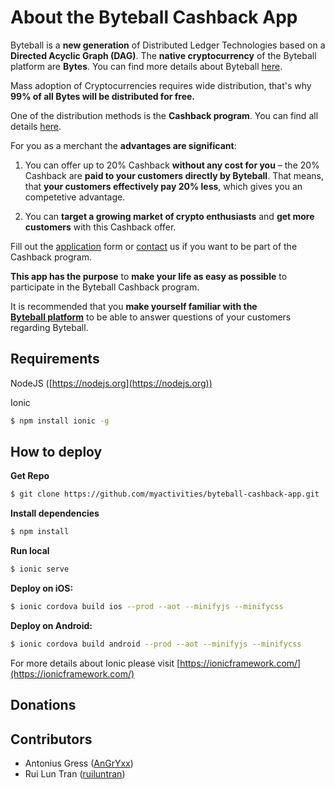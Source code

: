 # About the Byteball Cashback App

Byteball is a **new generation** of Distributed Ledger Technologies based 
on a **Directed Acyclic Graph (DAG)**. The **native cryptocurrency** of the 
Byteball platform are **Bytes**. You can find more details about 
Byteball [here](https://byteball.org/).

Mass adoption of Cryptocurrencies requires wide distribution, 
that's why **99% of all Bytes will be distributed for free.**

One of the distribution methods is the **Cashback program**. 
You can find all details [here](https://medium.com/byteball/byteball-cashback-program-9c717b8d3173).

For you as a merchant the **advantages are significant**:
1. You can offer up to 20% Cashback **without any cost for you** – 
the 20% Cashback are **paid to your customers directly by Byteball**. 
That means, that **your customers effectively pay 20% less**, 
which gives you an competetive advantage.

2. You can **target a growing market of crypto enthusiasts** 
and **get more customers** with this Cashback offer.

Fill out the [application](https://medium.com/byteball/byteball-cashback-program-9c717b8d3173) 
form or [contact](mailto:byteball@byteball.org) us if you want to be part 
of the Cashback program.

**This app has the purpose** to **make your life as easy as possible** to 
participate in the Byteball Cashback program.

It is recommended that you **make yourself familiar with the  
[Byteball platform](https://byteball.org/)** to be able to answer questions of 
your customers regarding Byteball.

## Requirements

NodeJS ([https://nodejs.org](https://nodejs.org))

Ionic
````bash
$ npm install ionic -g
````

## How to deploy

**Get Repo**
```bash
$ git clone https://github.com/myactivities/byteball-cashback-app.git
```

**Install dependencies**
````bash
$ npm install
````

**Run local**
```bash
$ ionic serve
```

**Deploy on iOS:**
```bash
$ ionic cordova build ios --prod --aot --minifyjs --minifycss 
```

**Deploy on Android:**
```bash
$ ionic cordova build android --prod --aot --minifyjs --minifycss 
```
For more details about Ionic please visit [https://ionicframework.com/](https://ionicframework.com/)

## Donations


## Contributors
- Antonius Gress ([AnGrYxx](https://github.com/AnGrYxx))
- Rui Lun Tran ([ruiluntran](https://github.com/ruiluntran/byteball-coffeemachine))
